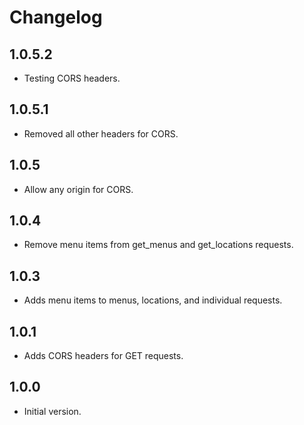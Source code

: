 # Changelog

## 1.0.5.2
* Testing CORS headers.

## 1.0.5.1
* Removed all other headers for CORS.

## 1.0.5
* Allow any origin for CORS.

## 1.0.4
* Remove menu items from get_menus and get_locations requests.

## 1.0.3
* Adds menu items to menus, locations, and individual requests.

## 1.0.1
* Adds CORS headers for GET requests.

## 1.0.0
* Initial version.